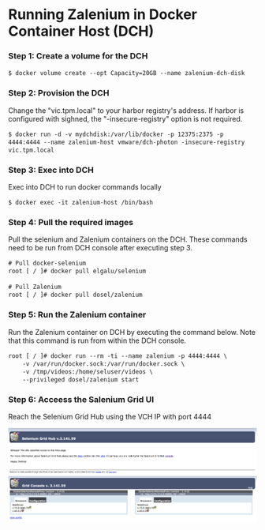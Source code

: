 # Running Zalenium in Docker Container Host (DCH)


### Step 1: Create a volume for the DCH

```
$ docker volume create --opt Capacity=20GB --name zalenium-dch-disk
```

### Step 2: Provision the DCH

Change the "vic.tpm.local" to your harbor registry's address. If harbor is configured with sighned, the "-insecure-registry" option is not required.
```
$ docker run -d -v mydchdisk:/var/lib/docker -p 12375:2375 -p 4444:4444 --name zalenium-host vmware/dch-photon -insecure-registry vic.tpm.local
```

### Step 3: Exec into DCH

Exec into DCH to run docker commands locally
```
$ docker exec -it zalenium-host /bin/bash
```

### Step 4: Pull the required images

Pull the selenium and Zalenium containers on the DCH. These commands need to be run from DCH console after executing step 3.
```
# Pull docker-selenium
root [ / ]# docker pull elgalu/selenium

# Pull Zalenium
root [ / ]# docker pull dosel/zalenium
```


### Step 5: Run the Zalenium container

Run the Zalenium container on DCH by executing the command below. Note that this command is run from within the DCH console. 
```
root [ / ]# docker run --rm -ti --name zalenium -p 4444:4444 \
    -v /var/run/docker.sock:/var/run/docker.sock \
    -v /tmp/videos:/home/seluser/videos \
    --privileged dosel/zalenium start
```

### Step 6: Acceess the Salenium Grid UI

Reach the Selenium Grid Hub using the VCH IP with port 4444

<img src="images/selenium-grid.png">
<img src="images/console.png">